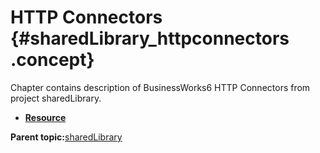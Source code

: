 # HTTP Connectors {#sharedLibrary_httpconnectors .concept}

Chapter contains description of BusinessWorks6 HTTP Connectors from project sharedLibrary.

-   **[Resource](../../../projects/sharedLibrary/Resources/http/Resource.httpConnResource.md)**  


**Parent topic:**[sharedLibrary](../../../projects/sharedLibrary/sharedLibrary.md)

